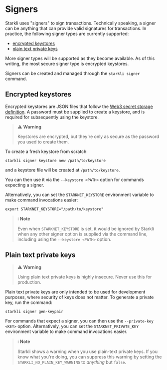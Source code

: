 # Signers

Starkli uses "signers" to sign transactions. Technically speaking, a signer can be anything that can provide valid signatures for transactions. In practice, the following signer types are currently supported:

- [encrypted keystores](#encrypted-keystores)
- [plain text private keys](#plain-text-private-keys)

More signer types will be supported as they become available. As of this writing, the most secure signer type is encrypted keystores.

Signers can be created and managed through the `starkli signer` command.

## Encrypted keystores

Encrypted keystores are JSON files that follow the [Web3 secret storage definition](https://ethereum.org/en/developers/docs/data-structures-and-encoding/web3-secret-storage/). A password must be supplied to create a keystore, and is required for subsequently using the keystore.

> ⚠️ **Warning**
>
> Keystores are encrypted, but they're only as secure as the password you used to create them.

To create a fresh keystore from scratch:

```console
starkli signer keystore new /path/to/keystore
```

and a keystore file will be created at `/path/to/keystore`.

You can then use it via the `--keystore <PATH>` option for commands expecting a signer.

Alternatively, you can set the `STARKNET_KEYSTORE` environment variable to make command invocations easier:

```console
export STARKNET_KEYSTORE="/path/to/keystore"
```

> ℹ️ **Note**
>
> Even when `STARKNET_KEYSTORE` is set, it would be ignored by Starkli when any other signer option is supplied via the command line, including using the `--keystore <PATH>` option.

## Plain text private keys

> ⚠️ **Warning**
>
> Using plain text private keys is highly insecure. Never use this for production.

Plain text private keys are only intended to be used for development purposes, where security of keys does not matter. To generate a private key, run the command:

```console
starkli signer gen-keypair
```

For commands that expect a signer, you can then use the `--private-key <KEY>` option. Alternatively, you can set the `STARKNET_PRIVATE_KEY` environment variable to make command invocations easier.

> ℹ️ **Note**
>
> Starkli shows a warning when you use plain-text private keys. If you know what you're doing, you can suppress this warning by setting the `STARKLI_NO_PLAIN_KEY_WARNING` to _anything_ but `false`.
